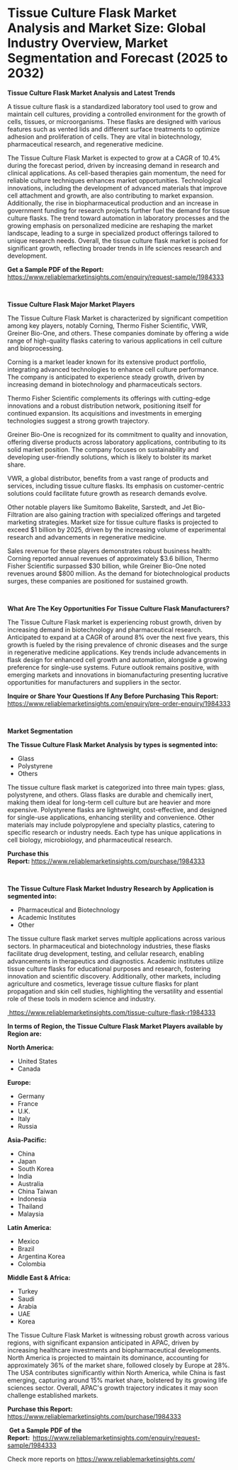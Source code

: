 <p><h1>Tissue Culture Flask Market Analysis and Market Size: Global Industry Overview, Market Segmentation and Forecast (2025 to 2032)</h1></p><p><strong>Tissue Culture Flask Market Analysis and Latest Trends</strong></p>
<p><p>A tissue culture flask is a standardized laboratory tool used to grow and maintain cell cultures, providing a controlled environment for the growth of cells, tissues, or microorganisms. These flasks are designed with various features such as vented lids and different surface treatments to optimize adhesion and proliferation of cells. They are vital in biotechnology, pharmaceutical research, and regenerative medicine.</p><p>The Tissue Culture Flask Market is expected to grow at a CAGR of 10.4% during the forecast period, driven by increasing demand in research and clinical applications. As cell-based therapies gain momentum, the need for reliable culture techniques enhances market opportunities. Technological innovations, including the development of advanced materials that improve cell attachment and growth, are also contributing to market expansion. Additionally, the rise in biopharmaceutical production and an increase in government funding for research projects further fuel the demand for tissue culture flasks. The trend toward automation in laboratory processes and the growing emphasis on personalized medicine are reshaping the market landscape, leading to a surge in specialized product offerings tailored to unique research needs. Overall, the tissue culture flask market is poised for significant growth, reflecting broader trends in life sciences research and development.</p></p>
<p><strong>Get a Sample PDF of the Report:&nbsp;</strong> <a href="https://www.reliablemarketinsights.com/enquiry/request-sample/1984333?utm_campaign=3040&utm_medium=2&utm_source=Github&utm_content=ia&utm_term=05042025&utm_id=tissue-culture-flask">https://www.reliablemarketinsights.com/enquiry/request-sample/1984333</a></p>
<p>&nbsp;</p>
<p><strong>Tissue Culture Flask Major Market Players</strong></p>
<p><p>The Tissue Culture Flask Market is characterized by significant competition among key players, notably Corning, Thermo Fisher Scientific, VWR, Greiner Bio-One, and others. These companies dominate by offering a wide range of high-quality flasks catering to various applications in cell culture and bioprocessing.</p><p>Corning is a market leader known for its extensive product portfolio, integrating advanced technologies to enhance cell culture performance. The company is anticipated to experience steady growth, driven by increasing demand in biotechnology and pharmaceuticals sectors.</p><p>Thermo Fisher Scientific complements its offerings with cutting-edge innovations and a robust distribution network, positioning itself for continued expansion. Its acquisitions and investments in emerging technologies suggest a strong growth trajectory.</p><p>Greiner Bio-One is recognized for its commitment to quality and innovation, offering diverse products across laboratory applications, contributing to its solid market position. The company focuses on sustainability and developing user-friendly solutions, which is likely to bolster its market share.</p><p>VWR, a global distributor, benefits from a vast range of products and services, including tissue culture flasks. Its emphasis on customer-centric solutions could facilitate future growth as research demands evolve.</p><p>Other notable players like Sumitomo Bakelite, Sarstedt, and Jet Bio-Filtration are also gaining traction with specialized offerings and targeted marketing strategies. Market size for tissue culture flasks is projected to exceed $1 billion by 2025, driven by the increasing volume of experimental research and advancements in regenerative medicine.</p><p>Sales revenue for these players demonstrates robust business health: Corning reported annual revenues of approximately $3.6 billion, Thermo Fisher Scientific surpassed $30 billion, while Greiner Bio-One noted revenues around $800 million. As the demand for biotechnological products surges, these companies are positioned for sustained growth.</p></p>
<p>&nbsp;</p>
<p><strong>What Are The Key Opportunities For Tissue Culture Flask Manufacturers?</strong></p>
<p><p>The Tissue Culture Flask market is experiencing robust growth, driven by increasing demand in biotechnology and pharmaceutical research. Anticipated to expand at a CAGR of around 8% over the next five years, this growth is fueled by the rising prevalence of chronic diseases and the surge in regenerative medicine applications. Key trends include advancements in flask design for enhanced cell growth and automation, alongside a growing preference for single-use systems. Future outlook remains positive, with emerging markets and innovations in biomanufacturing presenting lucrative opportunities for manufacturers and suppliers in the sector.</p></p>
<p><strong>Inquire or Share Your Questions If Any Before Purchasing This Report:</strong> <a href="https://www.reliablemarketinsights.com/enquiry/pre-order-enquiry/1984333?utm_campaign=3040&utm_medium=2&utm_source=Github&utm_content=ia&utm_term=05042025&utm_id=tissue-culture-flask">https://www.reliablemarketinsights.com/enquiry/pre-order-enquiry/1984333</a></p>
<p>&nbsp;</p>
<p><strong>Market Segmentation</strong></p>
<p><strong>The Tissue Culture Flask Market Analysis by types is segmented into:</strong></p>
<p><ul><li>Glass</li><li>Polystyrene</li><li>Others</li></ul></p>
<p><p>The tissue culture flask market is categorized into three main types: glass, polystyrene, and others. Glass flasks are durable and chemically inert, making them ideal for long-term cell culture but are heavier and more expensive. Polystyrene flasks are lightweight, cost-effective, and designed for single-use applications, enhancing sterility and convenience. Other materials may include polypropylene and specialty plastics, catering to specific research or industry needs. Each type has unique applications in cell biology, microbiology, and pharmaceutical research.</p></p>
<p><strong>Purchase this Report:&nbsp;</strong><a href="https://www.reliablemarketinsights.com/purchase/1984333?utm_campaign=3040&utm_medium=2&utm_source=Github&utm_content=ia&utm_term=05042025&utm_id=tissue-culture-flask">https://www.reliablemarketinsights.com/purchase/1984333</a></p>
<p>&nbsp;</p>
<p><strong>The Tissue Culture Flask Market Industry Research by Application is segmented into:</strong></p>
<p><ul><li>Pharmaceutical and Biotechnology</li><li>Academic Institutes</li><li>Other</li></ul></p>
<p><p>The tissue culture flask market serves multiple applications across various sectors. In pharmaceutical and biotechnology industries, these flasks facilitate drug development, testing, and cellular research, enabling advancements in therapeutics and diagnostics. Academic institutes utilize tissue culture flasks for educational purposes and research, fostering innovation and scientific discovery. Additionally, other markets, including agriculture and cosmetics, leverage tissue culture flasks for plant propagation and skin cell studies, highlighting the versatility and essential role of these tools in modern science and industry.</p></p>
<p><a href="https://www.reliablemarketinsights.com/tissue-culture-flask-r1984333?utm_campaign=3040&utm_medium=2&utm_source=Github&utm_content=ia&utm_term=05042025&utm_id=tissue-culture-flask">&nbsp;https://www.reliablemarketinsights.com/tissue-culture-flask-r1984333</a></p>
<p><strong>In terms of Region, the Tissue Culture Flask Market Players available by Region are:</strong></p>
<p>
    <p> <strong> North America: </strong>
        <ul>
            <li>United States</li>
            <li>Canada</li>
        </ul>
        </p> 
    <p> <strong> Europe: </strong>
        <ul>
            <li>Germany</li>
            <li>France</li>
            <li>U.K.</li>
            <li>Italy</li>
            <li>Russia</li>
        </ul>
        </p> 
    <p> <strong> Asia-Pacific: </strong>
        <ul>
            <li>China</li>
            <li>Japan</li>
            <li>South Korea</li>
            <li>India</li>
            <li>Australia</li>
            <li>China Taiwan</li>
            <li>Indonesia</li>
            <li>Thailand</li>
            <li>Malaysia</li>
        </ul>
        </p> 
    <p> <strong> Latin America: </strong>
        <ul>
            <li>Mexico</li>
            <li>Brazil</li>
            <li>Argentina Korea</li>
            <li>Colombia</li>
        </ul>
        </p> 
    <p> <strong> Middle East & Africa: </strong>
        <ul>
            <li>Turkey</li>
            <li>Saudi</li>
            <li>Arabia</li>
            <li>UAE</li>
            <li>Korea</li>
        </ul>
    </p>
    </p>
<p><p>The Tissue Culture Flask Market is witnessing robust growth across various regions, with significant expansion anticipated in APAC, driven by increasing healthcare investments and biopharmaceutical developments. North America is projected to maintain its dominance, accounting for approximately 36% of the market share, followed closely by Europe at 28%. The USA contributes significantly within North America, while China is fast emerging, capturing around 15% market share, bolstered by its growing life sciences sector. Overall, APAC's growth trajectory indicates it may soon challenge established markets.</p></p>
<p><strong>Purchase this Report: </strong><a href="https://www.reliablemarketinsights.com/purchase/1984333?utm_campaign=3040&utm_medium=2&utm_source=Github&utm_content=ia&utm_term=05042025&utm_id=tissue-culture-flask">https://www.reliablemarketinsights.com/purchase/1984333</a></p>
<p>&nbsp;<strong>Get a Sample PDF of the Report:&nbsp;&nbsp;</strong><a href="https://www.reliablemarketinsights.com/enquiry/request-sample/1984333?utm_campaign=3040&utm_medium=2&utm_source=Github&utm_content=ia&utm_term=05042025&utm_id=tissue-culture-flask">https://www.reliablemarketinsights.com/enquiry/request-sample/1984333</a></p>
<p><strong></strong></p>
<p>Check more reports on <a href="https://www.reliablemarketinsights.com/?utm_campaign=3040&utm_medium=2&utm_source=Github&utm_content=ia&utm_term=05042025&utm_id=tissue-culture-flask">https://www.reliablemarketinsights.com/</a></p>